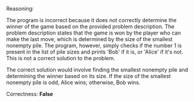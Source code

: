 Reasoning:

The program is incorrect because it does not correctly determine the winner of the game based on the provided problem description. The problem description states that the game is won by the player who can make the last move, which is determined by the size of the smallest nonempty pile. The program, however, simply checks if the number 1 is present in the list of pile sizes and prints 'Bob' if it is, or 'Alice' if it's not. This is not a correct solution to the problem.

The correct solution would involve finding the smallest nonempty pile and determining the winner based on its size. If the size of the smallest nonempty pile is odd, Alice wins; otherwise, Bob wins.

Correctness: **False**